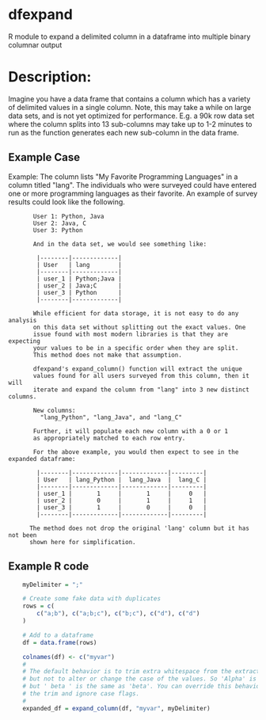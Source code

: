 # dfexpand
R module to expand a delimited column in a dataframe into multiple binary columnar output

# Description:

  Imagine you have a data frame that contains a column which has
  a variety of delimited values in a single column. Note, this may
  take a while on large data sets, and is not yet optimized for
  performance. E.g. a 90k row data set where the column splits into
  13 sub-columns may take up to 1-2 minutes to run as the function
  generates each new sub-column in the data frame.

## Example Case

  Example: The column lists "My Favorite Programming Languages"
           in a column titled "lang". The individuals who were
           surveyed could have entered one or more programming
           languages as their favorite. An example of survey results
           could look like the following.

           User 1: Python, Java
           User 2: Java, C
           User 3: Python

           And in the data set, we would see something like:
           
            |--------|-------------|
            | User   | lang        |
            |--------|-------------|
            | user_1 | Python;Java |
            | user_2 | Java;C      |
            | user_3 | Python      | 
            |--------|-------------|
           
           While efficient for data storage, it is not easy to do any analysis
           on this data set without splitting out the exact values. One
           issue found with most modern libraries is that they are expecting
           your values to be in a specific order when they are split. 
           This method does not make that assumption.
           
           dfexpand's expand_column() function will extract the unique
           values found for all users surveyed from this column, then it will
           iterate and expand the column from "lang" into 3 new distinct columns.
           
           New columns:
             "lang_Python", "lang_Java", and "lang_C"

           Further, it will populate each new column with a 0 or 1
           as appropriately matched to each row entry.

           For the above example, you would then expect to see in the expanded dataframe:

            |--------|-------------|-------------|---------|
            | User   | lang_Python |  lang_Java  |  lang_C |
            |--------|-------------|-------------|---------|
            | user_1 |       1     |       1     |     0   |
            | user_2 |       0     |       1     |     1   |
            | user_3 |       1     |       0     |     0   |
            |--------|-------------|-------------|---------|

          The method does not drop the original 'lang' column but it has not been
          shown here for simplification.

## Example R code

```r
    myDelimiter = ";"

    # Create some fake data with duplicates
    rows = c(
        c("a;b"), c("a;b;c"), c("b;c"), c("d"), c("d")
    )

    # Add to a dataframe
    df = data.frame(rows)

    colnames(df) <- c("myvar")
    #
    # The default behavior is to trim extra whitespace from the extracted values, 
    # but not to alter or change the case of the values. So 'Alpha' is distinct from 'alpha'
    # but ' beta ' is the same as 'beta'. You can override this behavior with
    # the trim and ignore case flags.
    #
    expanded_df = expand_column(df, "myvar", myDelimiter)

```
